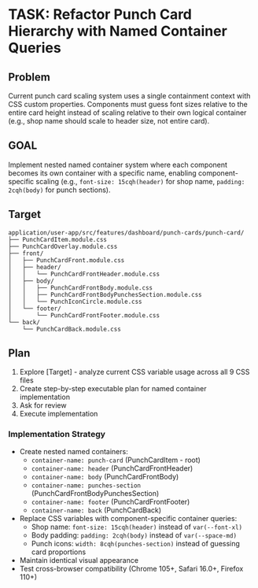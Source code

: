 # TASK: Refactor Punch Card Hierarchy with Named Container Queries

## Problem
Current punch card scaling system uses a single containment context with CSS custom properties. Components must guess font sizes relative to the entire card height instead of scaling relative to their own logical container (e.g., shop name should scale to header size, not entire card).

## GOAL
Implement nested named container system where each component becomes its own container with a specific name, enabling component-specific scaling (e.g., `font-size: 15cqh(header)` for shop name, `padding: 2cqh(body)` for punch sections).

## Target
```
application/user-app/src/features/dashboard/punch-cards/punch-card/
├── PunchCardItem.module.css
├── PunchCardOverlay.module.css
├── front/
│   ├── PunchCardFront.module.css
│   ├── header/
│   │   └── PunchCardFrontHeader.module.css
│   ├── body/
│   │   ├── PunchCardFrontBody.module.css
│   │   ├── PunchCardFrontBodyPunchesSection.module.css
│   │   └── PunchIconCircle.module.css
│   └── footer/
│       └── PunchCardFrontFooter.module.css
└── back/
    └── PunchCardBack.module.css
```

## Plan
1. Explore [Target] - analyze current CSS variable usage across all 9 CSS files
2. Create step-by-step executable plan for named container implementation
3. Ask for review
4. Execute implementation

### Implementation Strategy
- Create nested named containers:
  - `container-name: punch-card` (PunchCardItem - root)
  - `container-name: header` (PunchCardFrontHeader)
  - `container-name: body` (PunchCardFrontBody)  
  - `container-name: punches-section` (PunchCardFrontBodyPunchesSection)
  - `container-name: footer` (PunchCardFrontFooter)
  - `container-name: back` (PunchCardBack)
- Replace CSS variables with component-specific container queries:
  - Shop name: `font-size: 15cqh(header)` instead of `var(--font-xl)`
  - Body padding: `padding: 2cqh(body)` instead of `var(--space-md)`
  - Punch icons: `width: 8cqh(punches-section)` instead of guessing card proportions
- Maintain identical visual appearance
- Test cross-browser compatibility (Chrome 105+, Safari 16.0+, Firefox 110+) 